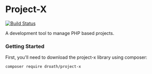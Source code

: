 # Project-X

[![Build Status](https://travis-ci.org/droath/project-x.svg?branch=master)](https://travis-ci.org/droath/project-x)

A development tool to manage PHP based projects.

### Getting Started

First, you'll need to download the project-x library using composer:

```bash
composer require droath/project-x
```
